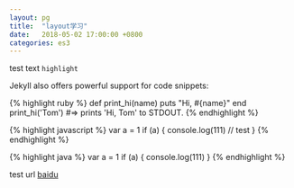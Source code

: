 ```yaml
---
layout: pg
title:  "layout学习"
date:   2018-05-02 17:00:00 +0800
categories: es3
---
```

test text `highlight`

Jekyll also offers powerful support for code snippets:

{% highlight ruby %}
def print_hi(name)
  puts "Hi, #{name}"
end
print_hi('Tom')
#=> prints 'Hi, Tom' to STDOUT.
{% endhighlight %}

{% highlight javascript %}
var a = 1
if (a) {
    console.log(111)
    // test
}
{% endhighlight %}

{% highlight java %}
var a = 1
if (a) {
    console.log(111)
}
{% endhighlight %}

test url [baidu]

[baidu]: https://www.baidu.com
